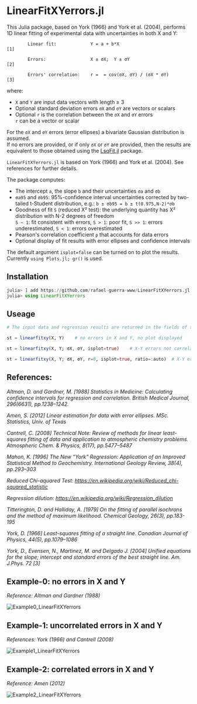 # LinearFitXYerrors.jl

This Julia package, based on York (1966) and York et al. (2004), performs 1D linear fitting of experimental data with uncertainties in both X and Y:

            Linear fit:             Y = a + b*X                             [1]
            
            Errors:                 X ± σX;  Y ± σY                         [2]
            
            Errors' correlation:    r =  = cov(σX, σY) / (σX * σY)          [3]

where:
- `X` and `Y` are input data vectors with length ≥ 3
- Optional standard deviation errors `σX` and `σY` are vectors or scalars
- Optional `r` is the correlation between the `σX` and `σY` errors\
           `r` can be a vector or scalar

For the `σX` and `σY` errors (error ellipses) a bivariate Gaussian distribution is assumed.\
If no errors are provided, or if only `σX` or `σY` are provided, then the results are equivalent to those obtained using the [LsqFit.jl](https://github.com/JuliaNLSolvers/LsqFit.jl) package.

`LinearFitXYerrors.jl` is based on York (1966) and York et al. (2004). See references for further details.

The package computes:
- The intercept `a`, the slope `b` and their uncertainties `σa` and `σb`
- `σa95` and `σb95`: 95%-confidence interval uncertainties corrected by two-tailed t-Student distribution, e.g.: `b ± σb95 = b ± t(0.975,N-2)*σb`
- Goodness of fit `S` (reduced Χ² test): the underlying quantity has Χ² distribution with N-2 degrees of freedom\
  `S ~ 1`: fit consistent with errors, `S > 1`: poor fit, `S >> 1`: errors underestimated, `S < 1`: errors overestimated
- Pearson's correlation coefficient `ρ` that accounts for data errors
- Optional display of fit results with error ellipses and confidence intervals

The default argument `isplot=false` can be turned on to plot the results.\
Currently `using Plots.jl; gr()` is used.

##
## Installation
```julia
julia> ] add https://github.com/rafael-guerra-www/LinearFitXYerrors.jl
julia> using LinearFitXYerrors
```
##
## Useage
```julia
# The input data and regression results are returned in the fields of the `st` structure:

st = linearfitxy(X, Y)    # no errors in X and Y, no plot displayed

st = linearfitxy(X, Y; σX, σY, isplot=true)    # X-Y errors not correlateed (r=0); plot with ratio=1

st = linearfitxy(X, Y; σX, σY, r=0, isplot=true, ratio=:auto)  # X-Y errors not correlateed (r=0); plot with ratio=1
```

##
## References:

*Altman, D. and Gardner, M. [1988] Statistics in Medicine: Calculating confidence intervals for regression and correlation. British Medical Journal, 296(6631), pp.1238–1242.*

*Amen, S. [2012] Linear estimation for data with error ellipses. MSc. Statistics, Univ. of Texas*

*Cantrell, C. [2008] Technical Note: Review of methods for linear least-squares fitting of data and application to atmospheric chemistry problems. Atmospheric Chem. & Physics, 8(17), pp.5477–5487*

*Mahon, K. [1996] The New “York” Regression: Application of an Improved Statistical Method to Geochemistry. International Geology Review, 38(4), pp.293–303*

*Reduced Chi-aquared Test: https://en.wikipedia.org/wiki/Reduced_chi-squared_statistic*

*Regression dilution: https://en.wikipedia.org/wiki/Regression_dilution*

*Titterington, D. and Halliday, A. [1979] On the fitting of parallel isochrons and the method of maximum likelihood. Chemical Geology, 26(3), pp.183-195*

*York, D. [1966] Least-squares fitting of a straight line. Canadian Journal of Physics, 44(5), pp.1079–1086*

*York, D., Evensen, N., Martinez, M. and Delgado J. [2004] Unified equations for the slope; intercept and standard errors of the best straight line. Am. J.Phys. 72 [3]*

##
## Example-0: no errors in X and Y
*Reference: Altman and Gardner (1988)*

![Example0_LinearFitXYerrors](https://user-images.githubusercontent.com/20739393/132667125-915c4fb8-0b29-438c-a269-efeada647597.png)

## Example-1: uncorrelated errors in X and Y
*References: York (1966) and Cantrell (2008)*

![Example1_LinearFitXYerrors](https://user-images.githubusercontent.com/20739393/132667149-4cacd88a-6d62-409b-b08c-c69e78e671e3.png)

## Example-2: correlated errors in X and Y
*Reference: Amen (2012)*

![Example2_LinearFitXYerrors](https://user-images.githubusercontent.com/20739393/132667167-d4cdf29e-32a0-4e39-a990-5f00165ffc1b.png)

